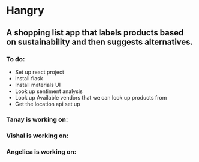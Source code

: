 # Hangry
## A shopping list app that labels products based on sustainability and then suggests alternatives.

### To do: 

* Set up react project
* install flask 
* Install materials UI 
* Look up sentiment analysis
* Look up Available vendors that we can look up products from
* Get the location api set up


### Tanay is working on:



### Vishal is working on:



### Angelica is working on:
